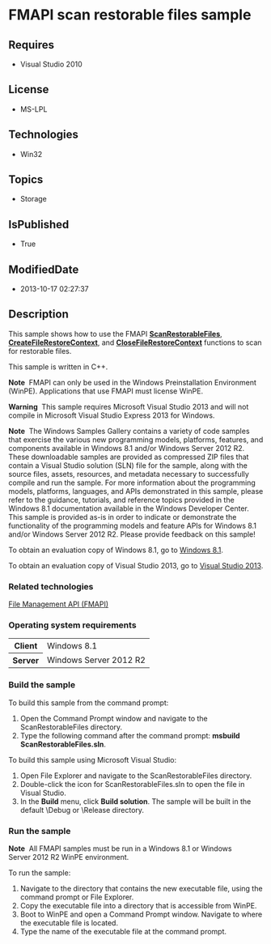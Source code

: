 # FMAPI scan restorable files sample
## Requires
* Visual Studio 2010
## License
* MS-LPL
## Technologies
* Win32
## Topics
* Storage
## IsPublished
* True
## ModifiedDate
* 2013-10-17 02:27:37
## Description

<div id="mainSection">
<p>This sample shows how to use the FMAPI <a href="http://msdn.microsoft.com/en-us/library/windows/desktop/dd239127">
<b>ScanRestorableFiles</b></a>, <a href="http://msdn.microsoft.com/en-us/library/windows/desktop/dd239109">
<b>CreateFileRestoreContext</b></a>, and <a href="http://msdn.microsoft.com/en-us/library/windows/desktop/dd239108">
<b>CloseFileRestoreContext</b></a> functions to scan for restorable files. </p>
<p>This sample is written in C&#43;&#43;.</p>
<p class="note"><b>Note</b>&nbsp;&nbsp;FMAPI can only be used in the Windows Preinstallation Environment (WinPE). Applications that use FMAPI must license WinPE.
</p>
<p></p>
<p class="note"><b>Warning</b>&nbsp;&nbsp;This sample requires Microsoft Visual Studio&nbsp;2013 and will not compile in Microsoft Visual Studio Express&nbsp;2013 for Windows.</p>
<p class="note"><b>Note</b>&nbsp;&nbsp;The Windows Samples Gallery contains a variety of code samples that exercise the various new programming models, platforms, features, and components available in Windows&nbsp;8.1 and/or Windows Server&nbsp;2012&nbsp;R2. These downloadable samples
 are provided as compressed ZIP files that contain a Visual Studio solution (SLN) file for the sample, along with the source files, assets, resources, and metadata necessary to successfully compile and run the sample. For more information about the programming
 models, platforms, languages, and APIs demonstrated in this sample, please refer to the guidance, tutorials, and reference topics provided in the Windows&nbsp;8.1 documentation available in the Windows Developer Center. This sample is provided as-is in order to
 indicate or demonstrate the functionality of the programming models and feature APIs for Windows&nbsp;8.1 and/or Windows Server&nbsp;2012&nbsp;R2. Please provide feedback on this sample!</p>
<p>To obtain an evaluation copy of Windows&nbsp;8.1, go to <a href="http://go.microsoft.com/fwlink/p/?linkid=301696">
Windows&nbsp;8.1</a>.</p>
<p>To obtain an evaluation copy of Visual Studio&nbsp;2013, go to <a href="http://go.microsoft.com/fwlink/p/?linkid=301697">
Visual Studio&nbsp;2013</a>.</p>
<h3>Related technologies</h3>
<a href="http://msdn.microsoft.com/en-us/library/windows/desktop/dd239113">File Management API (FMAPI)</a>
<h3>Operating system requirements</h3>
<table>
<tbody>
<tr>
<th>Client</th>
<td><dt>Windows&nbsp;8.1 </dt></td>
</tr>
<tr>
<th>Server</th>
<td><dt>Windows Server&nbsp;2012&nbsp;R2 </dt></td>
</tr>
</tbody>
</table>
<h3>Build the sample</h3>
<p>To build this sample from the command prompt:</p>
<ol>
<li>Open the Command Prompt window and navigate to the ScanRestorableFiles directory.
</li><li>Type the following command after the command prompt: <b>msbuild ScanRestorableFiles.sln</b>.
</li></ol>
<p></p>
<p>To build this sample using Microsoft Visual Studio:</p>
<ol>
<li>Open File Explorer and navigate to the ScanRestorableFiles directory. </li><li>Double-click the icon for ScanRestorableFiles.sln to open the file in Visual Studio.
</li><li>In the <b>Build</b> menu, click <b>Build solution</b>. The sample will be built in the default \Debug or \Release directory.
</li></ol>
<p></p>
<h3>Run the sample</h3>
<p class="note"><b>Note</b>&nbsp;&nbsp;All FMAPI samples must be run in a Windows&nbsp;8.1 or Windows Server&nbsp;2012&nbsp;R2 WinPE environment.</p>
<p>To run the sample:</p>
<ol>
<li>Navigate to the directory that contains the new executable file, using the command prompt or File Explorer.
</li><li>Copy the executable file into a directory that is accessible from WinPE. </li><li>Boot to WinPE and open a Command Prompt window. Navigate to where the executable file is located.
</li><li>Type the name of the executable file at the command prompt. </li></ol>
<p></p>
</div>
